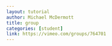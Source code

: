 ```yaml
---
layout: tutorial
author: Michael McDermott
title: group
categories: [student]
link: https://vimeo.com/groups/764701
---
```


